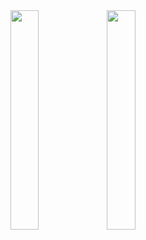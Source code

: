 <img align="left" width="30%" src="https://github-readme-stats-self-zeta.vercel.app/api?username=tbareich&show_icons=true&theme=dracula&count_private=true&include_all_commits=true"/>
<img align="left" width="30%" src="https://github-readme-stats-self-zeta.vercel.app/api/top-langs/?username=tbareich&layout=compact&theme=dracula"/>
